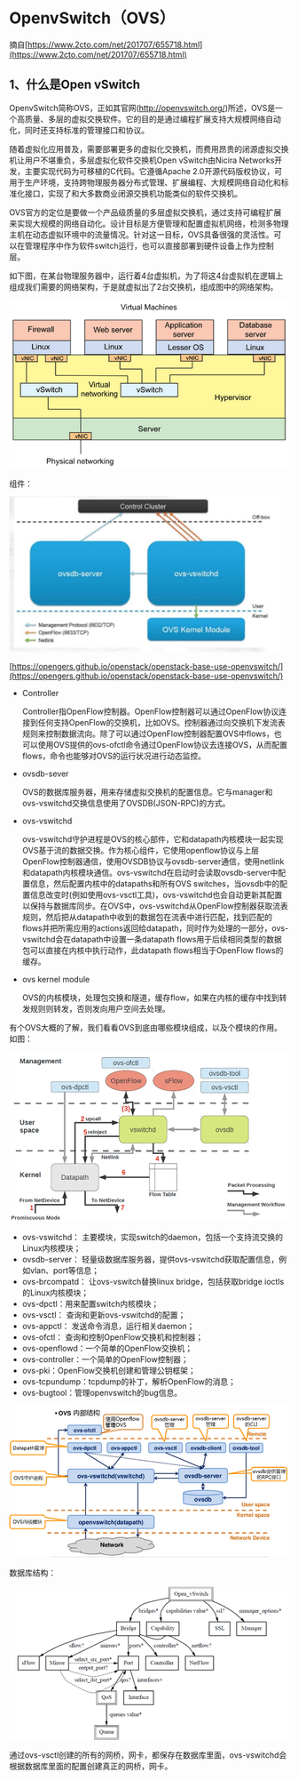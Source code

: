 # OpenvSwitch（OVS） #

摘自[https://www.2cto.com/net/201707/655718.html](https://www.2cto.com/net/201707/655718.html)

## 1、什么是Open vSwitch ##

OpenvSwitch简称OVS，正如其官网(http://openvswitch.org/)所述，OVS是一个高质量、多层的虚拟交换软件。它的目的是通过编程扩展支持大规模网络自动化，同时还支持标准的管理接口和协议。

随着虚拟化应用普及，需要部署更多的虚拟化交换机，而费用昂贵的闭源虚拟交换机让用户不堪重负，多层虚拟化软件交换机Open vSwitch由Nicira Networks开发，主要实现代码为可移植的C代码。它遵循Apache 2.0开源代码版权协议，可用于生产环境，支持跨物理服务器分布式管理、扩展编程、大规模网络自动化和标准化接口，实现了和大多数商业闭源交换机功能类似的软件交换机。

OVS官方的定位是要做一个产品级质量的多层虚拟交换机，通过支持可编程扩展来实现大规模的网络自动化。设计目标是方便管理和配置虚拟机网络，检测多物理主机在动态虚拟环境中的流量情况。针对这一目标，OVS具备很强的灵活性。可以在管理程序中作为软件switch运行，也可以直接部署到硬件设备上作为控制层。

如下图，在某台物理服务器中，运行着4台虚拟机，为了将这4台虚拟机在逻辑上组成我们需要的网络架构，于是就虚拟出了2台交换机，组成图中的网络架构。

![](img/ovs_structure.png)

组件：

![](img/ovs_component.png)

[https://opengers.github.io/openstack/openstack-base-use-openvswitch/](https://opengers.github.io/openstack/openstack-base-use-openvswitch/)

- Controller

	Controller指OpenFlow控制器。OpenFlow控制器可以通过OpenFlow协议连接到任何支持OpenFlow的交换机，比如OVS。控制器通过向交换机下发流表规则来控制数据流向。除了可以通过OpenFlow控制器配置OVS中flows，也可以使用OVS提供的ovs-ofctl命令通过OpenFlow协议去连接OVS，从而配置flows，命令也能够对OVS的运行状况进行动态监控。

- ovsdb-sever 

	OVS的数据库服务器，用来存储虚拟交换机的配置信息。它与manager和ovs-vswitchd交换信息使用了OVSDB(JSON-RPC)的方式。
 
- ovs-vswitchd

	ovs-vswitchd守护进程是OVS的核心部件，它和datapath内核模块一起实现OVS基于流的数据交换。作为核心组件，它使用openflow协议与上层OpenFlow控制器通信，使用OVSDB协议与ovsdb-server通信，使用netlink和datapath内核模块通信。ovs-vswitchd在启动时会读取ovsdb-server中配置信息，然后配置内核中的datapaths和所有OVS switches，当ovsdb中的配置信息改变时(例如使用ovs-vsctl工具)，ovs-vswitchd也会自动更新其配置以保持与数据库同步。在OVS中，ovs-vswitchd从OpenFlow控制器获取流表规则，然后把从datapath中收到的数据包在流表中进行匹配，找到匹配的flows并把所需应用的actions返回给datapath，同时作为处理的一部分，ovs-vswitchd会在datapath中设置一条datapath flows用于后续相同类型的数据包可以直接在内核中执行动作，此datapath flows相当于OpenFlow flows的缓存。
 
- ovs kernel module

	OVS的内核模块，处理包交换和隧道，缓存flow，如果在内核的缓存中找到转发规则则转发，否则发向用户空间去处理。

有个OVS大概的了解，我们看看OVS到底由哪些模块组成，以及个模块的作用。如图：

![](img/ovs_component_detail.png)

- ovs-vswitchd： 主要模块，实现switch的daemon，包括一个支持流交换的Linux内核模块；
- ovsdb-server： 轻量级数据库服务器，提供ovs-vswitchd获取配置信息，例如vlan、port等信息；
- ovs-brcompatd： 让ovs-vswitch替换linux bridge，包括获取bridge ioctls的Linux内核模块；
- ovs-dpctl：用来配置switch内核模块；
- ovs-vsctl： 查询和更新ovs-vswitchd的配置；
- ovs-appctl： 发送命令消息，运行相关daemon；
- ovs-ofctl： 查询和控制OpenFlow交换机和控制器；
- ovs-openflowd：一个简单的OpenFlow交换机；
- ovs-controller：一个简单的OpenFlow控制器；
- ovs-pki：OpenFlow交换机创建和管理公钥框架；
- ovs-tcpundump：tcpdump的补丁，解析OpenFlow的消息；
- ovs-bugtool：管理openvswitch的bug信息。

![](img/ovs_inside.png)

数据库结构：

![](img/ovs_db.png)

通过ovs-vsctl创建的所有的网桥，网卡，都保存在数据库里面，ovs-vswitchd会根据数据库里面的配置创建真正的网桥，网卡。


